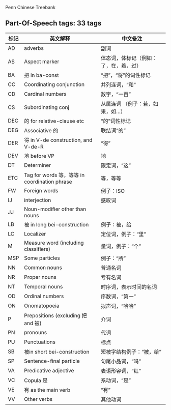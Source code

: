 Penn Chinese Treebank

## Part-Of-Speech tags: 33 tags

| 标记       | 英文解释                                      | 中文备注                |
|----------|-------------------------------------------|---------------------|
| AD       | adverbs                                   | 副词                  |
| AS       | Aspect marker                             | 体态词，体标记（例如：了，在，着，过） |
| BA       | 把 in ba-const                             | “把”，“将”的词性标记        |
| CC       | Coordinating conjunction                  | 并列连词，“和”            |
| CD       | Cardinal numbers                          | 数字，“一百”             |
| CS       | Subordinating conj                        | 从属连词 （例子：若，如果，如…）   |
| DEC      | 的 for relative-clause etc                 | “的”词性标记             |
| DEG      | Associative 的                             | 联结词“的”              |
| DER      | 得 in V-de construction, and V-de-R        | “得”                 |
| DEV      | 地 before VP                               | 地                   |
| DT       | Determiner                                | 限定词，“这”             |
| ETC      | Tag for words 等，等等 in coordination phrase | 等，等等                |
| FW       | Foreign words                             | 例子：ISO              |
| IJ       | interjection                              | 感叹词                 |
| JJ       | Noun-modifier other than nouns            |                     |
| LB       | 被 in long bei-construction                | 例子：被，给              |
| LC       | Localizer                                 | 定位词，例子：“里”          |
| M        | Measure word (including classifiers)      | 量词，例子：“个”           |
| MSP      | Some particles                            | 例子：“所”              |
| NN       | Common nouns                              | 普通名词                |
| NR       | Proper nouns                              | 专有名词                |
| NT       | Temporal nouns                            | 时序词，表示时间的名词         |
| OD       | Ordinal numbers                           | 序数词，“第一”            |
| ON       | Onomatopoeia                              | 拟声词，“哈哈”            |
| P        | Prepositions (excluding 把 and 被)          | 介词                  |
| PN       | pronouns                                  | 代词                  |
| PU       | Punctuations                              | 标点                  |
| SB       | 被in short bei-construction                | 短被字结构例子：“被，给”       |
| SP       | Sentence-final particle                   | 句尾小品词，“吗”           |
| VA       | Predicative adjective                     | 表语形容词，“红”           |
| VC       | Copula 是                                  | 系动词，“是”             |
| VE       | 有 as the main verb                        | “有”                 |
| VV       | Other verbs                               | 其他动词                |
